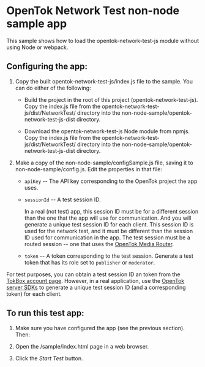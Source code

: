 OpenTok Network Test non-node sample app
========================================

This sample shows how to load the opentok-network-test-js module without using Node or webpack.

## Configuring the app:

1. Copy the built opentok-network-test-js/index.js file to the sample. You can do either of the following:

   * Build the project in the root of this project (opentok-network-test-js). Copy the index.js
     file from the opentok-network-test-js/dist/NetworkTest/ directory into the
     non-node-sample/opentok-network-test-js-dist directory.

   * Download the opentok-network-test-js Node module from npmjs. Copy the index.js
     file from the opentok-network-test-js/dist/NetworkTest/ directory into the
     non-node-sample/opentok-network-test-js-dist directory.

2. Make a copy of the non-node-sample/configSample.js file, saving it to non-node-sample/config.js.
   Edit the properties in that file:

   * `apiKey` -- The API key corresponding to the OpenTok project the app uses.

   * `sessionId` -- A test session ID.

     In a real (not test) app, this session ID must be for a different session than
     the one that the app will use for communication. And you will generate a unique test
     session ID for each client. This session ID is used for the network test, and it
     must be different than the session ID used for communication in the app. The test
     session must be a routed session -- one that uses the [OpenTok Media
     Router](https://tokbox.com/developer/guides/create-session/#media-mode).

   * `token` -- A token corresponding to the test session. Generate a test
     token that has its role set to `publisher` or `moderator`.

For test purposes, you can obtain a test session ID an token from the [TokBox account
page](https://tokbox.com/account). However, in a real application, use the [OpenTok server
SDKs](https://tokbox.com/developer/sdks/server/) to generate a unique test session ID (and a
corresponding token) for each client.

## To run this test app:

1. Make sure you have configured the app (see the previous section). Then:

2. Open the /sample/index.html page in a web browser.

3. Click the *Start Test* button.
